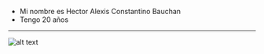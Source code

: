 - Mi nombre es Hector Alexis Constantino Bauchan
- Tengo 20 años
---
![alt text](<../IMG/Imagen de WhatsApp 2024-02-20 a las 19.24.11_fdd6c39c.jpg>)